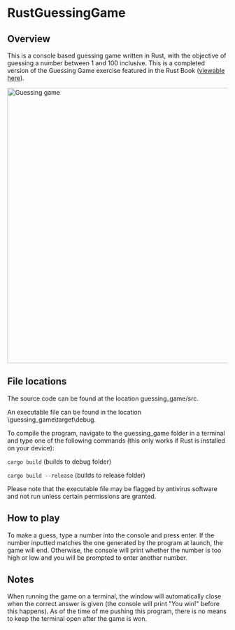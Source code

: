 # RustGuessingGame
## Overview
This is a console based guessing game written in Rust, with the objective of guessing a number between 1 and 100 inclusive. This is a completed version of the Guessing Game exercise featured in the Rust Book ([viewable here](https://doc.rust-lang.org/book/ch02-00-guessing-game-tutorial.html)).

<img width="1115" height="628" alt="Guessing game" src="https://github.com/user-attachments/assets/37b60511-8164-4789-ad7d-fc731aed8cb4" />

## File locations
The source code can be found at the location guessing_game/src.

An executable file can be found in the location \guessing_game\target\debug.

To compile the program, navigate to the guessing_game folder in a terminal and type one of the following commands (this only works if Rust is installed on your device):

`cargo build` (builds to debug folder)

`cargo build --release` (builds to release folder)

Please note that the executable file may be flagged by antivirus software and not run unless certain permissions are granted.

## How to play
To make a guess, type a number into the console and press enter. If the number inputted matches the one generated by the program at launch, the game will end. Otherwise, the console will print whether the number is too high or low and you will be prompted to enter another number.
## Notes
When running the game on a terminal, the window will automatically close when the correct answer is given (the console will print "You win!" before this happens). As of the time of me pushing this program, there is no means to keep the terminal open after the game is won.
